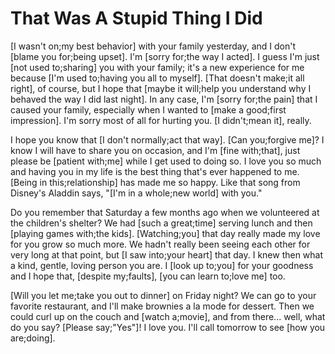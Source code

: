# That Was A Stupid Thing I Did

[I wasn't on;my best behavior] with your family yesterday, and I don't [blame you for;being upset]. I'm [sorry for;the way I acted]. I guess I'm just [not used to;sharing] you with your family; it's a new experience for me because [I'm used to;having you all to myself]. [That doesn't make;it all right], of course, but I hope that [maybe it will;help you understand why I behaved the way I did last night]. In any case, I'm [sorry for;the pain] that I caused your family, especially when I wanted to [make a good;first impression]. I'm sorry most of all for hurting you. [I didn't;mean it], really.

I hope you know that [I don't normally;act that way]. [Can you;forgive me]? I know I will have to share you on occasion, and I'm [fine with;that], just please be [patient with;me] while I get used to doing so. I love you so much and having you in my life is the best thing that's ever happened to me. [Being in this;relationship] has made me so happy. Like that song from Disney's Aladdin says, "[I'm in a whole;new world] with you."

Do you remember that Saturday a few months ago when we volunteered at the children's shelter? We had [such a great;time] serving lunch and then [playing games with;the kids]. [Watching;you] that day really made my love for you grow so much more. We hadn't really been seeing each other for very long at that point, but [I saw into;your heart] that day. I knew then what a kind, gentle, loving person you are. I [look up to;you] for your goodness and I hope that, [despite my;faults], [you can learn to;love me] too.

[Will you let me;take you out to dinner] on Friday night? We can go to your favorite restaurant, and I'll make brownies a la mode for dessert. Then we could curl up on the couch and [watch a;movie], and from there... well, what do you say? [Please say;"Yes"]! I love you. I'll call tomorrow to see [how you are;doing].
